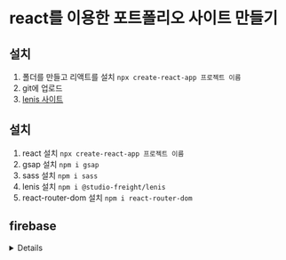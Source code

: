 # react를 이용한 포트폴리오 사이트 만들기

## 설치 
1. 폴더를 만들고 리액트를 설치 `npx create-react-app 프로젝트 이름`
2. git에 업로드
3. [lenis 사이트](https://github.com/studio-freight/lenis) 

## 설치
1. react 설치 `npx create-react-app 프로젝트 이름`
2. gsap 설치 `npm i gsap`
3. sass 설치 `npm i sass`
4. lenis 설치 `npm i @studio-freight/lenis`
5. react-router-dom 설치 `npm i react-router-dom`

## firebase
<details>
Firebase는 Google이 모바일 및 웹 애플리케이션 제작을 위해 개발한 플랫폼입니다. 개발자가 고품질 앱을 구축하고, 앱 품질을 개선하고, 사용자 기반을 확대하는 데 도움이 되는 다양한 도구와 서비스를 제공합니다.

1. Firebase 실시간 데이터베이스 및 Firestore : 실시간으로 사용자 간에 데이터를 저장하고 동기화할 수 있는 클라우드 호스팅 NoSQL 데이터베이스입니다. Firestore는 더 나은 쿼리 및 확장 기능과 같은 더 많은 기능을 제공하는 최신 데이터베이스입니다.

2. Firebase 인증 : 백엔드 서비스, 사용하기 쉬운 SDK, 기성 UI 라이브러리를 제공하여 앱에 사용자를 인증합니다. 비밀번호, 전화번호, Google, Facebook, Twitter 등 널리 사용되는 연합 ID 공급자를 사용한 인증을 지원합니다.

3. Firebase Cloud Storage : 확장성을 고려하여 설계되었으며 Google 규모에 맞게 구축된 강력하고 단순하며 비용 효율적인 객체 스토리지 서비스입니다. 사진이나 비디오와 같은 사용자 생성 콘텐츠를 저장하고 제공할 수 있습니다.

4. Firebase Cloud Functions : Firebase 기능 및 HTTPS 요청에 의해 트리거된 이벤트에 대한 응답으로 백엔드 코드를 자동으로 실행할 수 있는 서버리스 프레임워크입니다.

5. Firebase 호스팅 : 웹 앱, 정적 및 동적 콘텐츠, 마이크로서비스를 위한 빠르고 안전한 호스팅을 제공합니다.

6. Firebase Analytics : Firebase SDK를 사용하여 정의할 수 있는 최대 500개의 개별 이벤트에 대한 무제한 무료 보고를 제공합니다. Analytics는 사람들이 iOS 또는 Android 앱을 사용하는 방식을 이해하는 데 도움이 됩니다.

7. FCM(Firebase Cloud Messaging) : Android, iOS, 웹 등 플랫폼 전반에서 사용자에게 알림과 메시지를 무료로 보낼 수 있습니다.

8. Firebase 앱 배포 : 신뢰할 수 있는 테스터에게 앱을 손쉽게 배포할 수 있습니다. 테스터의 기기에 앱을 빠르게 설치하면 피드백을 조기에 자주 얻을 수 있습니다.

9. Firebase 성능 모니터링 : iOS, Android 및 웹 앱의 성능 특성에 대한 통찰력을 얻는 데 도움이 됩니다.

10. Firebase Test Lab : 다양한 기기 및 구성에서 Android 및 iOS 앱을 테스트하기 위한 클라우드 기반 인프라를 제공합니다.

11. Firebase 예측 : Firebase Analytics와 통합되어 예측된 행동을 기반으로 동적 사용자 그룹을 생성합니다.

12. Firebase 동적 링크 : 앱 설치 프로세스 후에도 사용자를 앱 내의 특정 콘텐츠로 안내할 수 있는 동적 링크를 생성 및 관리할 수 있습니다.

13. Firebase 원격 구성 : 앱 업데이트를 게시하지 않고도 앱의 동작과 모양을 변경할 수 있습니다.
</dtails>
1. firebase 로그인
2. 프로젝트 만들기
3. TERMINAL로 프로젝트가 있는 폴더로 이동
4. C:\Users\line\Desktop\WEBS1111\react-project>firebase login
5. Allow Firebase to collect CLI and Emulator Suite usage and error reporting information? Yes
5. C:\Users\line\Desktop\WEBS1111\react-project>firebase init
6. ? Are you ready to proceed? Yes
7. ? Please select an option: Use an existing project
8. ? What do you want to use as your public directory? build
9. ? Configure as a single-page app (rewrite all urls to /index.html)? No
10. ? Set up automatic builds and deploys with GitHub? No
11. ? File build/index.html already exists. Overwrite? No
12. C:\Users\line\Desktop\WEBS1111\react-project>firebase deploy

## 트러블 슈팅
<details>
<summary>Whitespace 에러 </summary>
유닉스 시스템에서는 한 줄의 끝이 LF(Line Feed)로 이루어지는 반면,
윈도우에서는 줄 하나가 CR(Carriage Return)와 LF(Line Feed),즉 CRLF로 이루어지는데
Git이 이 둘 중 어느 쪽을 선택할지 혼란이 온 것이다 !   

해결방법   
`git config --global core.autocrlf true` // 시스템 전체에 적용
`git config core.autocrlf true` // 해당 프로젝트에만 적용

GSAP
GSAP, 또는 GreenSock Animation Platform은 웹 애니메이션을 만들기 위한 강력한 JavaScript 라이브러리입니다. GSAP는 HTML, SVG, 캔버스 등 다양한 웹 요소를 애니메이션화하는 데 사용됩니다.

이 라이브러리는 강력한 기능과 직관적인 API를 제공하여 다양한 애니메이션 효과를 만들기 쉽게 합니다. GSAP는 성능이 우수하며, 애니메이션의 부드러움과 자연스러움을 유지하는 데 강점을 가지고 있습니다.   

lenis
lenis.js는 JavaScript로 작성된 오픈 소스 웹 프레임워크입니다. 이 프레임워크는 웹 애플리케이션 및 API를 개발하기 위해 사용됩니다. lenis.js는 경량화되고 빠른 속도로 동작하며, 간단한 문법과 구조를 제공하여 개발자가 쉽게 웹 애플리케이션을 구축할 수 있도록 도와줍니다.
</details>